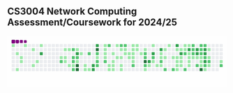 ## CS3004 Network Computing Assessment/Coursework for 2024/25

![me](https://raw.githubusercontent.com/Platane/snk/output/github-contribution-grid-snake.gif)
